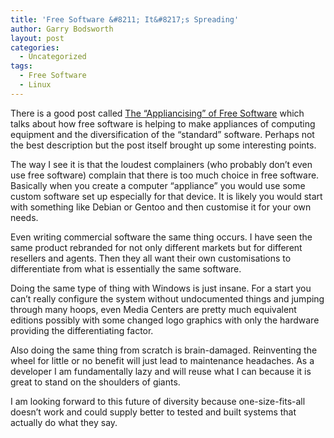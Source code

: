 ```yaml
---
title: 'Free Software &#8211; It&#8217;s Spreading'
author: Garry Bodsworth
layout: post
categories:
  - Uncategorized
tags:
  - Free Software
  - Linux
---
```

There is a good post called [The &#8220;Appliancising&#8221; of Free Software][1] which talks about how free software is helping to make appliances of computing equipment and the diversification of the &#8220;standard&#8221; software. Perhaps not the best description but the post itself brought up some interesting points.

The way I see it is that the loudest complainers (who probably don&#8217;t even use free software) complain that there is too much choice in free software. Basically when you create a computer &#8220;appliance&#8221; you would use some custom software set up especially for that device. It is likely you would start with something like Debian or Gentoo and then customise it for your own needs.

Even writing commercial software the same thing occurs. I have seen the same product rebranded for not only different markets but for different resellers and agents. Then they all want their own customisations to differentiate from what is essentially the same software.

Doing the same type of thing with Windows is just insane. For a start you can&#8217;t really configure the system without undocumented things and jumping through many hoops, even Media Centers are pretty much equivalent editions possibly with some changed logo graphics with only the hardware providing the differentiating factor.

Also doing the same thing from scratch is brain-damaged. Reinventing the wheel for little or no benefit will just lead to maintenance headaches. As a developer I am fundamentally lazy and will reuse what I can because it is great to stand on the shoulders of giants.

I am looking forward to this future of diversity because one-size-fits-all doesn&#8217;t work and could supply better to tested and built systems that actually do what they say.

 [1]: http://blog.ibeentoubuntu.com/2008/08/appliancising-of-free-software.html